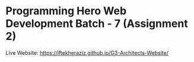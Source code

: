 # Programming Hero Web Development Batch - 7 (Assignment 2)

Live Website: https://iftekheraziz.github.io/G3-Architects-Website/

